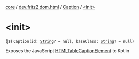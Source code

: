 [core](../../index.md) / [dev.fritz2.dom.html](../index.md) / [Caption](index.md) / [&lt;init&gt;](./-init-.md)

# &lt;init&gt;

(js) `Caption(id: `[`String`](https://kotlinlang.org/api/latest/jvm/stdlib/kotlin/-string/index.html)`? = null, baseClass: `[`String`](https://kotlinlang.org/api/latest/jvm/stdlib/kotlin/-string/index.html)`? = null)`

Exposes the JavaScript [HTMLTableCaptionElement](https://developer.mozilla.org/en/docs/Web/API/HTMLTableCaptionElement) to Kotlin

